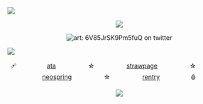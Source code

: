  ![](https://imgur.com/BaaQ6A6.png) <p align="center"> ![](https://komarev.com/ghpvc/?username=undeadlost&color=1c1c1c&label=✄) </p> <p align="center"> ![art: 6V85JrSK9Pm5fuQ on twitter](https://imgur.com/fscqr3k.png) </p> 
 ![](https://imgur.com/BaaQ6A6.png) <p align="center"> 🩹ㅤ ㅤㅤㅤㅤ[ata](https://cannibal.atabook.org/)ㅤㅤㅤ ㅤㅤ ☆ㅤ ㅤㅤ ㅤㅤ[strawpage](https://cannibalisticurges.straw.page)ㅤㅤㅤ ㅤㅤ ☆ㅤ ㅤㅤ ㅤㅤ[neospring](https://neospring.org/@cannib4l)ㅤㅤㅤ ㅤㅤ ☆ㅤ ㅤㅤ ㅤㅤ[rentry](https://neospring.org/@cannib4l)ㅤ ㅤㅤㅤㅤ🩸 <p align="center"> 
  ![](https://imgur.com/BaaQ6A6.png)

